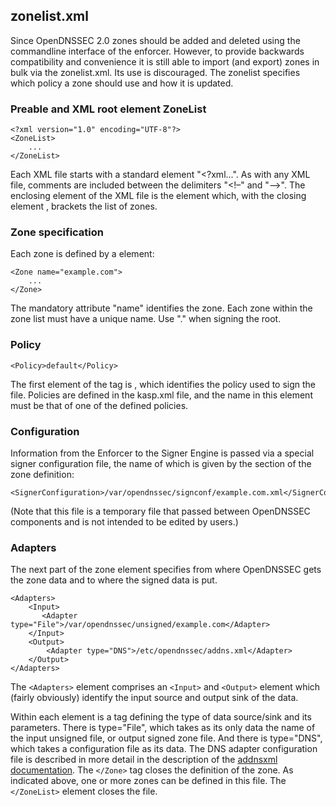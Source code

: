 ## zonelist.xml

Since OpenDNSSEC 2.0 zones should be added and deleted using the commandline interface of the enforcer. However, to provide backwards compatibility and convenience it is still able to import (and export) zones in bulk via the zonelist.xml. Its use is discouraged. The zonelist specifies which policy a zone should use and how it is updated.

### Preable and XML root element ZoneList

    <?xml version="1.0" encoding="UTF-8"?>
    <ZoneList>
        ...
    </ZoneList>

Each XML file starts with a standard element "<?xml...". As with any XML file, comments are included between the delimiters "<!–" and "–>". The enclosing element of the XML file is the element <ZoneList> which, with the closing element </ZoneList>, brackets the list of zones.

### Zone specification

Each zone is defined by a <Zone> element:

    <Zone name="example.com">
        ...
    </Zone>

The mandatory attribute "name" identifies the zone. Each zone within the zone list must have a unique name. Use "." when signing the root.

### Policy

    <Policy>default</Policy>

The first element of the <Zone> tag is <Policy>, which identifies the policy used to sign the file. Policies are defined in the kasp.xml file, and the name in this element must be that of one of the defined policies.

### Configuration

Information from the Enforcer to the Signer Engine is passed via a special signer configuration file, the name of which is given by the <SignerConfiguration> section of the zone definition:

    <SignerConfiguration>/var/opendnssec/signconf/example.com.xml</SignerConfiguration>

(Note that this file is a temporary file that passed between OpenDNSSEC components and is not intended to be edited by users.)

### Adapters

The next part of the zone element specifies from where OpenDNSSEC gets the zone data and to where the signed data is put.

    <Adapters>
        <Input>
           <Adapter type="File">/var/opendnssec/unsigned/example.com</Adapter>
        </Input>
        <Output>
            <Adapter type="DNS">/etc/opendnssec/addns.xml</Adapter>
        </Output>
    </Adapters>

The `<Adapters>` element comprises an `<Input>` and `<Output>` element which (fairly obviously) identify the input source and output sink of the data.

Within each element is a tag defining the type of data source/sink and its parameters. There is type="File", which takes as its only data the name of the input unsigned file, or output signed zone file. And there is type="DNS", which takes a configuration file as its data. The DNS adapter configuration file is described in more detail in the description of the [addnsxml documentation](addnsxml).
The `</Zone>` tag closes the definition of the zone. As indicated above, one or more zones can be defined in this file. The `</ZoneList>` element closes the file.
